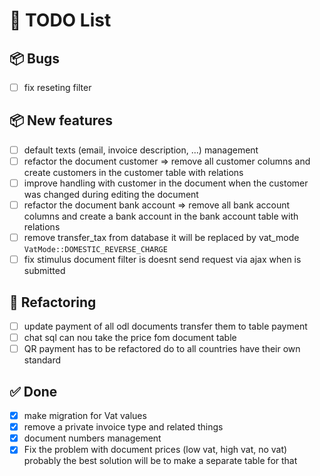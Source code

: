 # 🧠 TODO List

## 📦 Bugs

- [ ] fix reseting filter

## 📦 New features

- [ ] default texts (email, invoice description, ...) management
- [ ] refactor the document customer ⇒ remove all customer columns and create customers in the customer table with
  relations
- [ ] improve handling with customer in the document when the customer was changed during editing the document
- [ ] refactor the document bank account ⇒ remove all bank account columns and create a bank account in the bank account
  table with relations
- [ ] remove transfer_tax from database it will be replaced by vat_mode ``VatMode::DOMESTIC_REVERSE_CHARGE``
- [ ] fix stimulus document filter is doesnt send request via ajax when is submitted

## 🔧 Refactoring

- [ ] update payment of all odl documents transfer them to table payment
- [ ] chat sql can nou take the price fom document table
- [ ] QR payment has to be refactored do to all countries have their own standard

## ✅ Done

- [x] make migration for Vat values
- [x] remove a private invoice type and related things
- [x] document numbers management
- [x] Fix the problem with document prices (low vat, high vat, no vat) probably the best solution will be to make a
  separate table for that